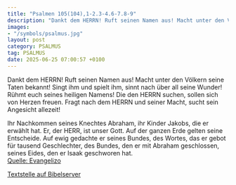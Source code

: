 ```yaml
---
title: "Psalmen 105(104),1-2.3-4.6-7.8-9"
description: "Dankt dem HERRN! Ruft seinen Namen aus! Macht unter den Völkern seine Taten bekannt! Singt ihm und spielt ihm, sinnt nach über all seine Wunder! Rühmt euch seines heiligen Namens! Die den HERRN suchen, sollen sich von Herzen freuen. Fragt nach dem HERRN und seiner Macht, sucht se...."
images:
- "/symbols/psalmus.jpg"
layout: post
category: PSALMUS
tag: PSALMUS
date: 2025-06-25 07:00:57 +0100
---
```

Dankt dem HERRN! Ruft seinen Namen aus! Macht unter den Völkern seine Taten bekannt!
Singt ihm und spielt ihm, sinnt nach über all seine Wunder!
Rühmt euch seines heiligen Namens! Die den HERRN suchen, sollen sich von Herzen freuen.
Fragt nach dem HERRN und seiner Macht, sucht sein Angesicht allezeit!

Ihr Nachkommen seines Knechtes Abraham, ihr Kinder Jakobs, die er erwählt hat.<!--more-->
Er, der HERR, ist unser Gott. Auf der ganzen Erde gelten seine Entscheide.
Auf ewig gedachte er seines Bundes, des Wortes, das er gebot für tausend Geschlechter,
des Bundes, den er mit Abraham geschlossen, seines Eides, den er Isaak geschworen hat.<br>
[Quelle: Evangelizo](https://evangeliumtagfuertag.org/DE/gospel)

[Textstelle auf Bibelserver](https://www.bibleserver.com/EU/ps105(104),1-2.3-4.6-7.8-9)
